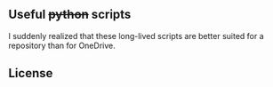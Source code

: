 ## Useful ~~python~~ scripts
I suddenly realized that these long-lived scripts are better suited for a repository than for OneDrive.

## License


